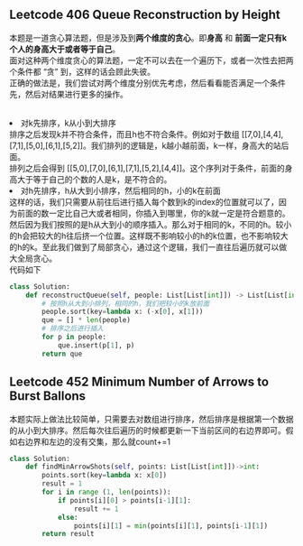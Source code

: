## Leetcode 406 Queue Reconstruction by Height

本题是一道贪心算法题，但是涉及到**两个维度的贪心**。即**身高** 和 **前面一定只有k个人的身高大于或者等于自己**。<br>
面对这种两个维度贪心的算法题，一定不可以去在一个遍历下，或者一次性去把两个条件都 “贪” 到，这样的话会顾此失彼。<br>
正确的做法是，我们尝试对两个维度分别优先考虑，然后看看能否满足一个条件先，然后对结果进行更多的操作。<br>
<br>
<li>对k先排序，k从小到大排序</li>
排序之后发现k并不符合条件，而且h也不符合条件。例如对于数组 [[7,0],[4,4],[7,1],[5,0],[6,1],[5,2]]。我们排列的逻辑是，k越小越前面，k一样，身高大的站后面。<br>
排列之后会得到  [[5,0],[7,0],[6,1],[7,1],[5,2],[4,4]]。这个序列对于条件，前面的身高大于等于自己的个数的人是k，是不符合的。
<li>对h先排序，h从大到小排序，然后相同的h，小的k在前面</li>
这样的话，我们只需要从前往后进行插入每个数到k的index的位置就可以了，因为前面的数一定比自己大或者相同，你插入到哪里，你的k就一定是符合题意的。然后因为我们按照的是h从大到小的顺序插入。那么对于相同的k，不同的h。较小的h会把较大的h往后挤一个位置。这样既不影响较小的h的k位置，也不影响较大的h的k。至此我们做到了局部贪心，通过这个逻辑，我们一直往后遍历就可以做大全局贪心。
<br>
代码如下

```python
class Solution:
    def reconstructQueue(self, people: List[List[int]]) -> List[List[int]]:
        # 按照h从大到小排列，相同的h，我们把较小的k放前面
        people.sort(key=lambda x: (-x[0], x[1]))
        que = [] * len(people)
        # 排序之后进行插入
        for p in people:
            que.insert(p[1], p)
        return que

```
## Leetcode 452 Minimum Number of Arrows to Burst Ballons

本题实际上做法比较简单，只需要去对数组进行排序，然后排序是根据第一个数据的从小到大排序。然后每次往后遍历的时候都更新一下当前区间的右边界即可。假如右边界和左边的没有交集，那么就count+=1

```python
class Solution:
    def findMinArrowShots(self, points: List[List[int]])->int:
        points.sort(key=lambda x: x[0])
        result = 1
        for i in range (1, len(points)):
            if points[i][0] > points[i-1][1]:
                result += 1
            else:
                points[i][1] = min(points[i][1], points[i-1][1])
        return result

```